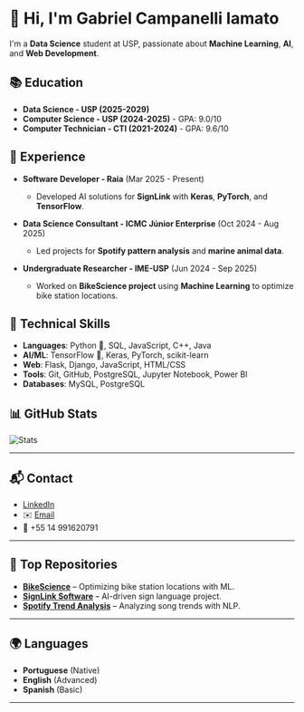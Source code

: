 # 👋 Hi, I'm Gabriel Campanelli Iamato

I'm a **Data Science** student at USP, passionate about **Machine Learning**, **AI**, and **Web Development**.

## 📚 Education
- **Data Science - USP (2025-2029)**
- **Computer Science - USP (2024-2025)** - GPA: 9.0/10
- **Computer Technician - CTI (2021-2024)** - GPA: 9.6/10

## 💼 Experience
- **Software Developer - Raia** (Mar 2025 - Present)  
  - Developed AI solutions for **SignLink** with **Keras**, **PyTorch**, and **TensorFlow**.
  
- **Data Science Consultant - ICMC Júnior Enterprise** (Oct 2024 - Aug 2025)  
  - Led projects for **Spotify pattern analysis** and **marine animal data**.

- **Undergraduate Researcher - IME-USP** (Jun 2024 - Sep 2025)  
  - Worked on **BikeScience project** using **Machine Learning** to optimize bike station locations.

## 🔧 Technical Skills
- **Languages**: Python 🐍, SQL, JavaScript, C++, Java
- **AI/ML**: TensorFlow 🤖, Keras, PyTorch, scikit-learn
- **Web**: Flask, Django, JavaScript, HTML/CSS
- **Tools**: Git, GitHub, PostgreSQL, Jupyter Notebook, Power BI
- **Databases**: MySQL, PostgreSQL

## 📊 GitHub Stats

![Stats](https://github-readme-stats.vercel.app/api?username=GabrielIamato&show_icons=true&hide_title=true&count_private=true&theme=radical)

---

## 📬 Contact
- [LinkedIn](https://linkedin.com/in/gabriel-campanelli-iamato) 
- ✉️ [Email](mailto:gabiamato13@gmail.com)
- 📱 +55 14 991620791

---

## 🚀 Top Repositories
- [**BikeScience**](https://github.com/GabrielIamato/BikeScience) – Optimizing bike station locations with ML.
- [**SignLink Software**](https://github.com/GabrielIamato/SignLink) – AI-driven sign language project.
- [**Spotify Trend Analysis**](https://github.com/GabrielIamato/Spotify-Trend-Analysis) – Analyzing song trends with NLP.

---

## 🌍 Languages
- **Portuguese** (Native)
- **English** (Advanced)
- **Spanish** (Basic)

---
